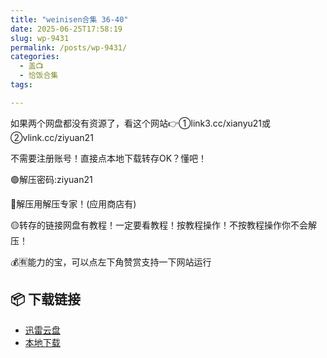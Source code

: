 ```yaml
---
title: "weinisen合集 36-40"
date: 2025-06-25T17:58:19
slug: wp-9431
permalink: /posts/wp-9431/
categories:
  - 盖📺
  - 恰饭合集
tags:

---
```


如果两个网盘都没有资源了，看这个网站👉①link3.cc/xianyu21或②vlink.cc/ziyuan21

不需要注册账号！直接点本地下载转存OK？懂吧！

🟢解压密码:ziyuan21

🔵解压用解压专家！(应用商店有)

🟡转存的链接网盘有教程！一定要看教程！按教程操作！不按教程操作你不会解压！

💰🈶能力的宝，可以点左下角赞赏支持一下网站运行

## 📦 下载链接
- [迅雷云盘](https://blziyuan21.com/pay-download/9431?key=8d7bd4ff4d&down_id=0)
- [本地下载](https://blziyuan21.com/pay-download/9431?key=8d7bd4ff4d&down_id=1)

